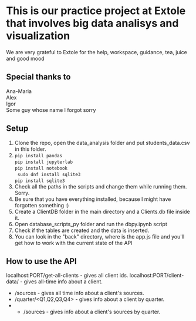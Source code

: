 # This is our practice project at Extole that involves big data analisys and visualization
We are very grateful to Extole for the help, workspace, guidance, tea, juice and good mood
## Special thanks to
Ana-Maria\
Alex\
Igor\
Some guy whose name I forgot sorry
## Setup
1. Clone the repo, open the data_analysis folder and put students_data.csv in this folder.
2. ```pip install pandas```\
```pip install jupyterlab```\
```pip install notebook```\
``` sudo dnf install sqlite3```\
```pip install sqlite3```
3. Check all the paths in the scripts and change them while running them. Sorry.
4. Be sure that you have everything installed, because I might have forgotten something :)
5. Create a ClientDB folder in the main directory and a Clients.db file inside it.
6. Open database_scripts_py folder and run the dbpy.ipynb script
7. Check if the tables are created and the data is inserted.
8. You can look in the "back" directory, where is the app.js file and you'll get how to work with the current state of the API

## How to use the API
localhost:PORT/get-all-clients - gives all client ids.
localhost:PORT/client-data/<client-id> - gives all-time info about a client.
+ /sources - gives all time info about a client's sources.
+ /quarter/<Q1,Q2,Q3,Q4> - gives info about a client by quarter.
+ + /sources - gives info about a client's sources by quarter.

